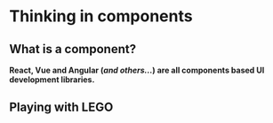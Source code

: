 # Thinking in components

## What is a component?

**React, Vue and Angular (*and others...*) are all components based UI development libraries.**

## Playing with LEGO